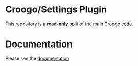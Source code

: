 # Croogo/Settings Plugin

This repository is a **read-only** split of the main Croogo code.

# Documentation

Please see the [documentation](http://docs.vamshop.com/3.0)
